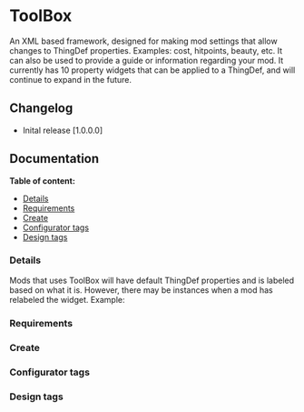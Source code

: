 # ToolBox
An XML based framework, designed for making mod settings that allow changes to ThingDef properties. Examples: cost, hitpoints, beauty, etc. It can also be used to provide a guide or information regarding your mod. It currently has 10 property widgets that can be applied to a ThingDef, and will continue to expand in the future.

## Changelog
* Inital release [1.0.0.0]

## Documentation
**Table of content:**
* [Details](#Details)
* [Requirements](#Requirements)
* [Create](#Create)
* [Configurator tags](#Configurator-tags)
* [Design tags](#Design-tags)

### Details
Mods that uses ToolBox will have default ThingDef properties and is labeled based on what it is. However, there may be instances when a mod has relabeled the widget. Example: 

### Requirements

### Create

### Configurator tags

### Design tags
